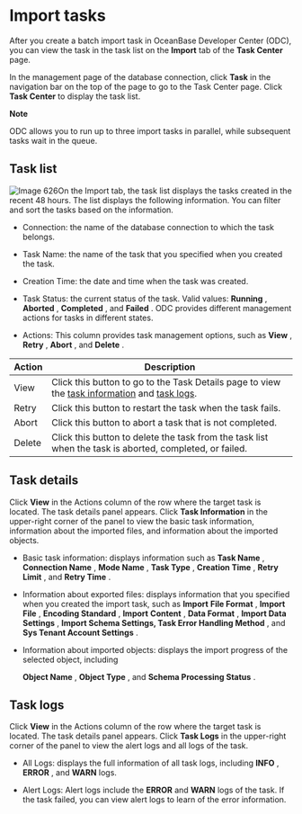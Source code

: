 Import tasks 
=================================

After you create a batch import task in OceanBase Developer Center (ODC), you can view the task in the task list on the **Import** tab of the **Task Center** page. 

In the management page of the database connection, click **Task** in the navigation bar on the top of the page to go to the Task Center page. Click **Task Center** to display the task list. 




**Note**



ODC allows you to run up to three import tasks in parallel, while subsequent tasks wait in the queue.

Task list 
------------------------------

![Image 626](https://help-static-aliyun-doc.aliyuncs.com/assets/img/en-US/8099620261/p270074.png)On the Import tab, the task list displays the tasks created in the recent 48 hours. The list displays the following information. You can filter and sort the tasks based on the information.

* Connection: the name of the database connection to which the task belongs.

  

* Task Name: the name of the task that you specified when you created the task.

  

* Creation Time: the date and time when the task was created.

  

* Task Status: the current status of the task. Valid values: **Running** , **Aborted** , **Completed** , and **Failed** . ODC provides different management actions for tasks in different states.

  

* Actions: This column provides task management options, such as **View** , **Retry** , **Abort** , and **Delete** .

  




| Action |                                                                                 Description                                                                                  |
|--------|------------------------------------------------------------------------------------------------------------------------------------------------------------------------------|
| View   | Click this button to go to the Task Details page to view the [task information](#section-5si-jbu-8w7) and [task logs](#section-o3o-hne-1k5). |
| Retry  | Click this button to restart the task when the task fails.                                                                                                                   |
| Abort  | Click this button to abort a task that is not completed.                                                                                                                     |
| Delete | Click this button to delete the task from the task list when the task is aborted, completed, or failed.                                                                      |



Task details 
---------------------------------

Click **View** in the Actions column of the row where the target task is located. The task details panel appears. Click **Task Information** in the upper-right corner of the panel to view the basic task information, information about the imported files, and information about the imported objects. 

* Basic task information: displays information such as **Task Name** , **Connection Name** , **Mode Name** , **Task Type** , **Creation Time** , **Retry Limit** , and **Retry Time** .

  

* Information about exported files: displays information that you specified when you created the import task, such as **Import** **File Format** , **Import File** , **Encoding Standard** , **Import** **Content** , **Data Format** , **Import Data Settings** , **Import Schema Settings, Task Error Handling Method** , and **Sys Tenant Account Settings** .

  

* Information about imported objects: displays the import progress of the selected object, including 

  **Object Name** , **Object Type** , and **Schema Processing Status** .
  




Task logs 
------------------------------

Click **View** in the Actions column of the row where the target task is located. The task details panel appears. Click **Task Logs** in the upper-right corner of the panel to view the alert logs and all logs of the task. 

* All Logs: displays the full information of all task logs, including **INFO** , **ERROR** , and **WARN** logs.

  

* Alert Logs: Alert logs include the **ERROR** and **WARN** logs of the task. If the task failed, you can view alert logs to learn of the error information.

  




